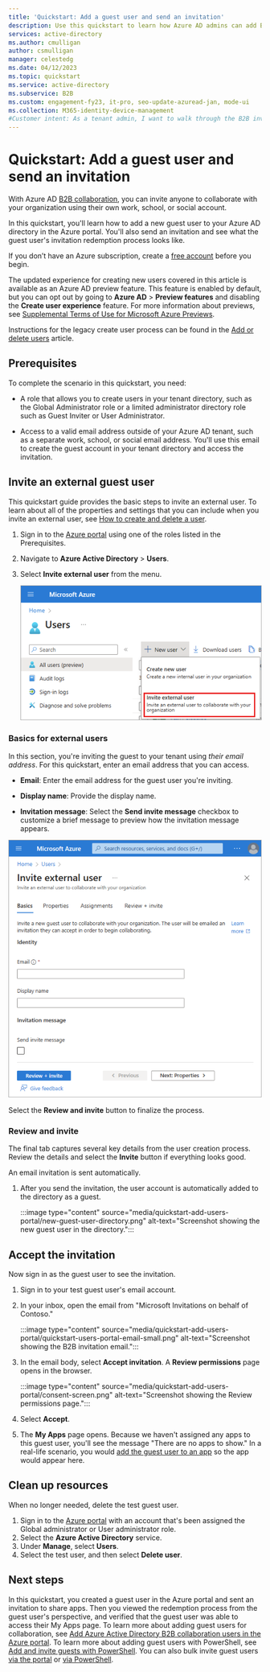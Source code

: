 ```yaml
---
title: 'Quickstart: Add a guest user and send an invitation'
description: Use this quickstart to learn how Azure AD admins can add B2B guest users in the Azure portal and walk through the B2B invitation workflow.
services: active-directory
ms.author: cmulligan
author: csmulligan
manager: celestedg
ms.date: 04/12/2023
ms.topic: quickstart
ms.service: active-directory
ms.subservice: B2B
ms.custom: engagement-fy23, it-pro, seo-update-azuread-jan, mode-ui
ms.collection: M365-identity-device-management
#Customer intent: As a tenant admin, I want to walk through the B2B invitation workflow so that I can understand how to add a guest user in the portal, and understand the end user experience.
---
```


# Quickstart: Add a guest user and send an invitation

With Azure AD [B2B collaboration](what-is-b2b.md), you can invite anyone to collaborate with your organization using their own work, school, or social account.

In this quickstart, you'll learn how to add a new guest user to your Azure AD directory in the Azure portal. You'll also send an invitation and see what the guest user's invitation redemption process looks like. 

If you don’t have an Azure subscription, create a [free account](https://azure.microsoft.com/free/?WT.mc_id=A261C142F) before you begin.

The updated experience for creating new users covered in this article is available as an Azure AD preview feature. This feature is enabled by default, but you can opt out by going to **Azure AD** > **Preview features** and disabling the **Create user experience** feature. For more information about previews, see [Supplemental Terms of Use for Microsoft Azure Previews](https://azure.microsoft.com/support/legal/preview-supplemental-terms/).

Instructions for the legacy create user process can be found in the [Add or delete users](../fundamentals/add-users-azure-active-directory.md) article.

## Prerequisites

To complete the scenario in this quickstart, you need:

- A role that allows you to create users in your tenant directory, such as the Global Administrator role or a limited administrator directory role such as Guest Inviter or User Administrator.

- Access to a valid email address outside of your Azure AD tenant, such as a separate work, school, or social email address. You'll use this email to create the guest account in your tenant directory and access the invitation.

## Invite an external guest user

This quickstart guide provides the basic steps to invite an external user. To learn about all of the properties and settings that you can include when you invite an external user, see [How to create and delete a user](../fundamentals/how-to-create-delete-users.md).

1. Sign in to the [Azure portal](https://portal.azure.com/) using one of the roles listed in the Prerequisites.

1. Navigate to **Azure Active Directory** > **Users**.

1. Select **Invite external user** from the menu. 

    ![Screenshot of the invite external user menu option.](media/quickstart-add-users-portal/invite-external-user-menu.png)

### Basics for external users

In this section, you're inviting the guest to your tenant using *their email address*. For this quickstart, enter an email address that you can access.

- **Email**: Enter the email address for the guest user you're inviting.

- **Display name**: Provide the display name.

-  **Invitation message**: Select the **Send invite message** checkbox to customize a brief message to preview how the invitation message appears.

![Screenshot of the invite external user Basics tab.](media/quickstart-add-users-portal/invite-external-user-basics-tab.png)

Select the **Review and invite** button to finalize the process.

### Review and invite

The final tab captures several key details from the user creation process. Review the details and select the **Invite** button if everything looks good.

An email invitation is sent automatically. 

1. After you send the invitation, the user account is automatically added to the directory as a guest.

    :::image type="content" source="media/quickstart-add-users-portal/new-guest-user-directory.png" alt-text="Screenshot showing the new guest user in the directory.":::

## Accept the invitation

Now sign in as the guest user to see the invitation.

1. Sign in to your test guest user's email account.

1. In your inbox, open the email from "Microsoft Invitations on behalf of Contoso."

    :::image type="content" source="media/quickstart-add-users-portal/quickstart-users-portal-email-small.png" alt-text="Screenshot showing the B2B invitation email.":::

1. In the email body, select **Accept invitation**. A **Review permissions** page opens in the browser.

    :::image type="content" source="media/quickstart-add-users-portal/consent-screen.png" alt-text="Screenshot showing the Review permissions page.":::

1. Select **Accept**.

1. The **My Apps** page opens. Because we haven't assigned any apps to this guest user, you'll see the message "There are no apps to show." In a real-life scenario, you would [add the guest user to an app](add-users-administrator.md#add-guest-users-to-an-application) so the app would appear here.

## Clean up resources

When no longer needed, delete the test guest user.

1. Sign in to the [Azure portal](https://portal.azure.com/) with an account that's been assigned the Global administrator or User administrator role.
1. Select the **Azure Active Directory** service.
1. Under **Manage**, select **Users**.
1. Select the test user, and then select **Delete user**.

## Next steps

In this quickstart, you created a guest user in the Azure portal and sent an invitation to share apps. Then you viewed the redemption process from the guest user's perspective, and verified that the guest user was able to access their My Apps page. 
To learn more about adding guest users for collaboration, see [Add Azure Active Directory B2B collaboration users in the Azure portal](add-users-administrator.md).
To learn more about adding guest users with PowerShell, see [Add and invite guests with PowerShell](b2b-quickstart-invite-powershell.md).
You can also bulk invite guest users [via the portal](tutorial-bulk-invite.md) or [via PowerShell](bulk-invite-powershell.md). 
